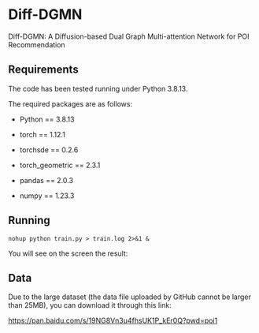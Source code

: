 # Diff-DGMN
Diff-DGMN: A Diffusion-based Dual Graph Multi-attention Network for POI Recommendation

## Requirements
The code has been tested running under Python 3.8.13.

The required packages are as follows: 
- Python == 3.8.13
  
- torch == 1.12.1
  
- torchsde == 0.2.6
  
- torch_geometric == 2.3.1
  
- pandas == 2.0.3
  
- numpy == 1.23.3

## Running
```shell
nohup python train.py > train.log 2>&1 &
```
You will see on the screen the result: 

## Data
Due to the large dataset (the data file uploaded by GitHub cannot be larger than 25MB), you can download it through this link:

https://pan.baidu.com/s/19NG8Vn3u4fhsUK1P_kEr0Q?pwd=poi1

